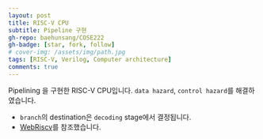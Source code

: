 ```yaml
---
layout: post
title: RISC-V CPU
subtitle: Pipeline 구현
gh-repo: baehunsang/COSE222
gh-badge: [star, fork, follow]
# cover-img: /assets/img/path.jpg
tags: [RISC-V, Verilog, Computer architecture]
comments: true
---
```

Pipelining 을 구현한 RISC-V CPU입니다. 
`data hazard`, `control hazard`를 해결하였습니다.

* `branch`의 destination은 `decoding` stage에서 결정됩니다.
* [WebRiscv](https://github.com/Mariotti94/WebRISC-V)를 참조했습니다.
